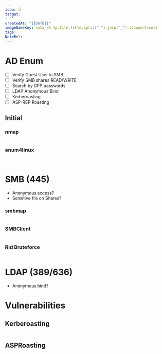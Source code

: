 ```yaml
---
icon: 🗒
target:
- ""
createdAt: "{{DATE}}"
imageNameKey: nota_<% tp.file.title.split(" ").join("_").toLowerCase() %>
tags: 
NoteRel:
---
```

# AD Enum
- [ ] Verify Guest User in SMB
- [ ] Verify SMB shares READ/WRITE
- [ ] Search by GPP passwords
- [ ] LDAP Anonymous Bind
- [ ] Kerberoasting
- [ ] ASP-REP Roasting

## Initial



### nmap 
```

```
### enum4linux
```


```


# SMB (445)
- Anonymous access?
- Sensitive file on Shares?
### smbmap 
```

```

### SMBClient
```
```

### Rid Bruteforce
```

```

# LDAP (389/636)
- Anonymous bind?

# Vulnerabilities

## Kerberoasting
```

```
## ASPRoasting
```

```